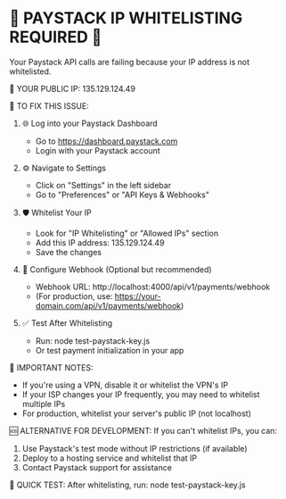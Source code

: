 🚨 PAYSTACK IP WHITELISTING REQUIRED 🚨
=========================================

Your Paystack API calls are failing because your IP address is not whitelisted.

📍 YOUR PUBLIC IP: 135.129.124.49

🔧 TO FIX THIS ISSUE:

1. 🌐 Log into your Paystack Dashboard
   - Go to https://dashboard.paystack.com
   - Login with your Paystack account

2. ⚙️ Navigate to Settings
   - Click on "Settings" in the left sidebar
   - Go to "Preferences" or "API Keys & Webhooks"

3. 🛡️ Whitelist Your IP
   - Look for "IP Whitelisting" or "Allowed IPs" section
   - Add this IP address: 135.129.124.49
   - Save the changes

4. 🔗 Configure Webhook (Optional but recommended)
   - Webhook URL: http://localhost:4000/api/v1/payments/webhook
   - (For production, use: https://your-domain.com/api/v1/payments/webhook)

5. ✅ Test After Whitelisting
   - Run: node test-paystack-key.js
   - Or test payment initialization in your app

📝 IMPORTANT NOTES:
- If you're using a VPN, disable it or whitelist the VPN's IP
- If your ISP changes your IP frequently, you may need to whitelist multiple IPs
- For production, whitelist your server's public IP (not localhost)

🆘 ALTERNATIVE FOR DEVELOPMENT:
If you can't whitelist IPs, you can:
1. Use Paystack's test mode without IP restrictions (if available)
2. Deploy to a hosting service and whitelist that IP
3. Contact Paystack support for assistance

🧪 QUICK TEST:
After whitelisting, run: node test-paystack-key.js
